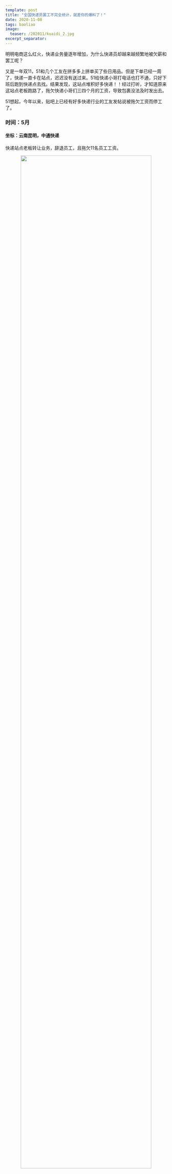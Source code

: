 ```yaml
---
template: post
title: "全国快递员罢工不完全统计，就差你的爆料了！"
date: 2020-11-08
tags: baoliao
image:
  teaser: /202011/kuaidi_2.jpg
excerpt_separator: 
---
```


明明电商这么红火，快递业务量逐年增加，为什么快递员却越来越频繁地被欠薪和罢工呢？<!--more-->

又是一年双11，51和几个工友在拼多多上拼单买了些日用品。但是下单已经一周了，快递一直卡在站点，迟迟没有送过来。51给快递小哥打电话也打不通，只好下班后跑到快递点去找。结果发现，这站点堆积好多快递！！经过打听，才知道原来这站点老板跑路了，拖欠快递小哥们三四个月的工资，导致包裹没法及时发出去。

51想起，今年以来，贴吧上已经有好多快递行业的工友发帖说被拖欠工资而停工了。

### 时间：5月

#### 坐标：云南昆明，中通快递

快递站点老板转让业务，辞退员工，且拖欠11名员工工资。
<div style="text-align:center;color:grey"><img src="/images/202011/kuaidi_1.jpg" width="90%"><br></div><br>

### 时间：6月

#### 坐标：上海，申通

站点老板跑路，包裹堆积，工人工资被拖欠。
<div style="text-align:center;color:grey"><img src="/images/202011/kuaidi_2.jpg" width="90%"><br></div><br>

#### 坐标：山东济南，韵达

龙鼎服务部拖欠快递员工资，上万件包裹积压，生鲜活禽变质腐烂。
<div style="text-align:center;color:grey"><img src="/images/202011/kuaidi_3.jpg" width="90%"><br></div><br>

#### 坐标：江苏盐城，圆通
城北公司老板欠债1000多万后跑路，拖欠百十来名工人好几个月工资。
<div style="text-align:center;color:grey"><img src="/images/202011/kuaidi_4.jpg" width="90%"><br></div><br>

### 时间：7月

#### 坐标：上海，申通

宝山公司欧阳分公司拖欠快递工人工资长达一年，老板发话：“不管你们想怎样，我们奉陪到底”。
<div style="text-align:center;color:grey"><img src="/images/202011/kuaidi_5-1.jpg" width="90%"><br></div><br>

<div style="text-align:center;color:grey"><img src="/images/202011/kuaidi_5-2.jpg" width="90%"><br></div><br>

#### 坐标：河北唐山，申通和韵达等快递公司

老板拖欠工人血汗工资，工人讨薪遭黑社会殴打。
<div style="text-align:center;color:grey"><img src="/images/202011/kuaidi_6.jpg" width="90%"><br></div><br>

#### 坐标：广西南宁，苏宁物流

公司拖欠员工工资。
<div style="text-align:center;color:grey"><img src="/images/202011/kuaidi_7.jpg" width="90%"><br></div><br>

#### 坐标：广东清远，圆通

加盟公司与部分下属网点因派件费产生纠纷，导致一线快递工人工资被拖欠，包裹积压。
<div style="text-align:center;color:grey"><img src="/images/202011/kuaidi_8.jpg" width="90%"><br></div><br>

### 时间：8月

#### 坐标：上海，百世

百世松江东部老板拖欠工人工资，老板财大气粗，扬言“不怕起诉”。
<div style="text-align:center;color:grey"><img src="/images/202011/kuaidi_9.jpg" width="90%"><br></div><br>

#### 坐标：广东肇庆，中通

员工工资被拖欠一年多，因公司去年6月开始就未给员工提供工资条，到劳动局反映问题时，工作人员以材料不足而不予受理。
<div style="text-align:center;color:grey"><img src="/images/202011/kuaidi_10.jpg" width="90%"><br></div><br>

<div style="text-align:center;color:grey"><img src="/images/202011/kuaidi_11.jpg" width="90%"><br></div><br>

### 时间：9月

#### 坐标：广西南宁，百世

快递网点资金链断裂，拖欠工人工资30万。
<div style="text-align:center;color:grey"><img src="/images/202011/kuaidi_12.jpg" width="90%"><br></div><br>

#### 坐标：四川泸州，百世

公司拖欠工人工资三个月，工人罢工，包裹滞留。
<div style="text-align:center;color:grey"><img src="/images/202011/kuaidi_13.jpg" width="90%"><br></div><br>

#### 坐标：河南新乡，韵达

站点降低快递员工资，快递员联合罢工。
<div style="text-align:center;color:grey"><img src="/images/202011/kuaidi_14.jpg" width="90%"><br></div><br>

#### 坐标：山东济南，中通

快递公司换老板，工人工资迟迟未结清。
<div style="text-align:center;color:grey"><img src="/images/202011/kuaidi_15.jpg" width="90%"><br></div><br>

### 时间：10月

#### 坐标：湖南长沙，韵达

一级快递加盟商拖欠二级加盟商派件费及货运司机工资达30万，员工罢工讨薪。
<div style="text-align:center;color:grey"><img src="/images/202011/kuaidi_16.jpg" width="90%"><br></div><br>

#### 坐标：福建福州，圆通

站点拖欠工人工资，工人讨薪。工友说，快递派送员每派送一个快件，可以挣大约1块钱，他被拖欠的1万元工资，是他骑着电动车，风雨无阻，走街串巷，派送了1万份包裹的劳动所得。
<div style="text-align:center;color:grey"><img src="/images/202011/kuaidi_17.jpg" width="90%"><br></div><br>

最后这个兄弟说的话，真是让人感到心酸和愤怒，而上面十多条新闻（来源：中国劳工通讯）不过是冰山一角。

可是，大家一定觉得很奇怪：明明双十一买东西的人这么多，根据《2020年9月中国快递发展指数报告》，2020年9月，快递业务量预计完成76亿件，同比增长35.7%，业务收入预计完成764亿元，同比增长17.7%，“保持高速增长态势”。为什么快递员被拖欠工资和罢工的事情却越来越多了？

这还要从快递行业收入的分配方式说起。一个快递要从一个地方运送到另一个地方，需要有快递小哥收/派件，快递网点仓库后勤工人分拣货物，货运司机运输货物，等等工人的劳动。假如我们要寄一件10块钱的快递，则揽件网点（对于中通、圆通、申通、韵达、百世等加盟模式的快递公司来说，快递网点是总公司承包给其他公司的）要拿走3块钱，总部公司要收取1块钱的“面单费”，快递在城市里的分拨费用是0.6元，运送到分拨中心运费要0.3元，中转费2元，派件方网点要从中拿去1.5元的派件费，最后，剩下1.6元，才是属于快递小哥的收/派件收入。
<div style="text-align:center;color:grey"><img src="/images/202011/kuaidi_jiegou.jpg" width="90%"><br></div><br>

**10块钱的快递费，在支付完工人的工资、快递包装袋以及场地租赁费（这是土地所有者不劳而获的收入）等成本之后，剩余的部分，就变成快递加盟商、快递公司和货运公司老板不劳而获的利润。**

快递这个行业，资本家赚钱靠的是薄利多销（每单毛利润约0.4元），要获得更多的利润，各个快递公司就必须想破脑袋地去抢占市场和客户，以增加业务单量。怎么抢客户？最常见的手段，就是“价格战”——单价越便宜越好。我们知道，不管我们是送快递还是送外卖，或者是在工厂流水线干活，老板要降低成本，首先就是拿我们工人开刀。快递公司打价格战，就是通过降低快递工人的工资来压缩成本（有的快递小哥每单派件收入仅0.25元！），甚至亏本血拼。
<div style="text-align:center;color:grey"><img src="/images/202011/kuaidi_paijian.jpg" width="90%"><br></div><br>

输家欠了一屁股债之后跑路，剩下消费者包裹堆积如山，快递工人讨薪无门。而胜者呢？是不是这个企业的快递工人收入就能有所提高了呢？听听一个顺丰快递小哥怎么说的：
<div style="text-align:center;color:grey"><img src="/images/202011/kuaidi_yiwu.jpg" width="90%"><br></div><br>

**真是老板输，工人苦；老板嬴，工人苦！**

之前51去顺丰寄快递的时候，和一兄弟闲扯。这兄弟平时一天要干十二、三个小时，不管是大夏天还是大冬天，从早到晚，开着个铁皮小货车就到处跑，一个月下来工资至少有八千。这兄弟一开始跟我说，顺丰就是靠剥削快递员赚钱的，聊着聊着，这兄弟又蹦出一句，“那还是干呗，只要努力干活，工资就不会少的”。51拍了拍这兄弟的肩膀说，“只要努力被剥削，收入就不会少的”，这兄弟就点头笑了。

被剥削的工人和剥削工人的老板势不两立，我们的权益只能通过斗争去争取，也一定可以通过斗争去争取！你看，各地零散的罢工就像细流，已经能够让社会生产局部停顿，如果能够汇集起来，如果工人们更团结，行动更统一，就能够形成江河，资本家就不得不在联合起来的工人阶级面前低头！

你身边有遇到快递行业罢工维权的事情吗？赶紧加小编爆料吧！
